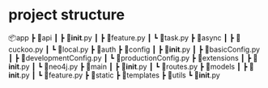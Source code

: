 # project structure

📦app
 ┣ 📂api
 ┃ ┣ 📜__init__.py
 ┃ ┣ 📜feature.py
 ┃ ┗ 📜task.py
 ┣ 📂async
 ┃ ┣ 📜cuckoo.py
 ┃ ┗ 📜local.py
 ┣ 📂auth
 ┣ 📂config
 ┃ ┣ 📜__init__.py
 ┃ ┣ 📜basicConfig.py
 ┃ ┣ 📜developmentConfig.py
 ┃ ┗ 📜productionConfig.py
 ┣ 📂extensions
 ┃ ┣ 📜__init__.py
 ┃ ┗ 📜neo4j.py
 ┣ 📂main
 ┃ ┣ 📜__init__.py
 ┃ ┗ 📜routes.py
 ┣ 📂models
 ┃ ┣ 📜__init__.py
 ┃ ┗ 📜feature.py
 ┣ 📂static
 ┣ 📂templates
 ┣ 📂utils
 ┗ 📜__init__.py